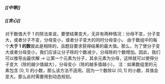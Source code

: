 ##### [[中等]]
##### [[贪心]]

对于数值大于 $1$ 的除法来说，要使结果变大，无非有两种情况：分母不变，分子变大，或者分子不变，分母变小，或者分子变大的同时分母变小。
由于数组中的每个**大于 $1$ 的数**彼此是相除的，且题目要求获得结果的最大值。那么，为了使分子变大或者分母变小，我们应该让分子除的个数减少，分母除的个数增加。因此，我们可以推导出最优解 -> 让第一个元素为分子，其余元素为分母，这样就可以使得分子变大（除的越少值越大），分母变小（除的越多值越小）。
注：如果数组里的元素包含 $[0, 1]$ 的小数，那么该方法不适用。因为一个数除以 $[0, 1]$ 的小数，其值会变大。那么此时需要用到动态规划。
